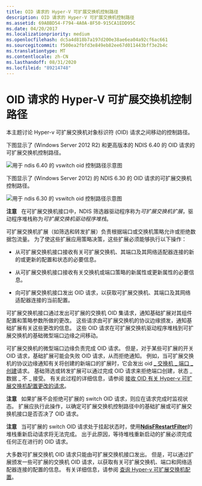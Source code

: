 ```yaml
---
title: OID 请求的 Hyper-V 可扩展交换机控制路径
description: OID 请求的 Hyper-V 可扩展交换机控制路径
ms.assetid: 69ABBD54-F794-4A0A-8F50-915CA1EDD95C
ms.date: 04/20/2017
ms.localizationpriority: medium
ms.openlocfilehash: dc5a4d818b7a197d200e38ae6ea04a92cf6ac661
ms.sourcegitcommit: f500ea2fbfd3e849eb82ee67d011443bff3e2b4c
ms.translationtype: MT
ms.contentlocale: zh-CN
ms.lasthandoff: 08/31/2020
ms.locfileid: "89214748"
---
```

# <a name="hyper-v-extensible-switch-control-path-for-oid-requests"></a>OID 请求的 Hyper-V 可扩展交换机控制路径


本主题讨论 Hyper-v 可扩展交换机对象标识符 (OID) 请求之间移动的控制路径。

下图显示了 (Windows Server 2012 R2) 和更高版本的 NDIS 6.40 的 OID 请求的可扩展交换机控制路径。

![用于 ndis 6.40 的 vswitch oid 控制路径示意图](images/vswitch-oid-controlpath-ndis640.png)

下图显示了 (Windows Server 2012) 的 NDIS 6.30 的 OID 请求的可扩展交换机控制路径。

![用于 ndis 6.30 的 vswitch oid 控制路径示意图](images/vswitch-oid-controlpath.png)

**注意**   在可扩展交换机接口中，NDIS 筛选器驱动程序称为*可扩展交换机扩展*，驱动程序堆栈称为*可扩展交换机驱动程序堆栈*。

 

可扩展交换机扩展（如筛选和转发扩展）负责根据端口或交换机策略允许或拒绝数据包流量。 为了使这些扩展应用策略决策，这些扩展必须能够执行以下操作：

-   从可扩展交换机接口接收有关可扩展交换机、其端口及其网络适配器连接的新的或更新的配置和状态的必要信息。

-   从可扩展交换机接口接收有关交换机或端口策略的新属性或更新属性的必要信息。

-   向可扩展交换机接口发出 OID 请求，以获取可扩展交换机、其端口及其网络适配器连接的当前配置。

可扩展交换机接口通过发出可扩展的交换机 OID 集请求，通知基础扩展对其组件配置和策略参数所做的更改。 这些请求由可扩展交换机的协议边缘颁发，通知基础扩展有关这些更改的信息。 这些 OID 请求在可扩展交换机驱动程序堆栈到可扩展交换机的基础微型端口边缘之间移动。

可扩展交换机的微型端口边缘负责完成 OID 请求。 但是，对于某些可扩展的开关 OID 请求，基础扩展可能会失败 OID 请求，从而拒绝通知。 例如，当可扩展交换机的协议边缘通知有关将创建的新端口的扩展时，它会发出 oid [ \_ 交换机 \_ 端口 \_ 创建](./oid-switch-port-create.md)请求。 基础筛选或转发扩展可以通过完成 OID 请求来拒绝端口创建，状态 \_ 数据 \_ 不 \_ 接受。 有关此过程的详细信息，请参阅 [接收 OID 有关 Hyper-v 可扩展交换机配置更改的请求](receiving-oid-requests-about-hyper-v-extensible-switch-configuration-changes.md)。

**注意**   如果扩展不会拒绝可扩展的 switch OID 请求，则应在请求完成时监视状态。 扩展应执行此操作，以确定可扩展交换机控制路径中的基础扩展或可扩展交换机接口是否否决了 OID 请求。

 

**注意**   当可扩展的 switch OID 请求处于挂起状态时，使用[**NdisFRestartFilter**](/windows-hardware/drivers/ddi/ndis/nf-ndis-ndisfrestartfilter)的堆栈重新启动请求将无法完成。 出于此原因，等待堆栈重新启动的扩展必须完成任何正在进行的 OID 请求。

 

大多数可扩展交换机 OID 请求只能由可扩展交换机接口发出。 但是，可以通过扩展颁发一些可扩展的交换机 OID 请求，以获取有关可扩展交换机、端口和网络适配器连接的配置的信息。 有关详细信息，请参阅 [查询 Hyper-v 可扩展交换机配置](querying-the-hyper-v-extensible-switch-configuration.md)。

 

